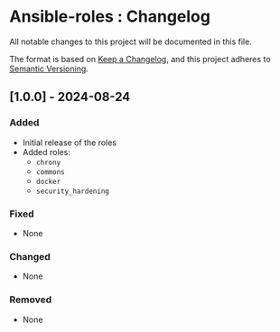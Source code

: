 # Ansible-roles : Changelog

All notable changes to this project will be documented in this file.

The format is based on [Keep a Changelog](https://keepachangelog.com/en/1.0.0/),
and this project adheres to [Semantic Versioning](https://semver.org/spec/v2.0.0.html).
 

## [1.0.0] - 2024-08-24

### Added

- Initial release of the roles
- Added roles:
  - `chrony`
  - `commons`
  - `docker`
  - `security_hardening`


### Fixed
- None

### Changed
- None

### Removed
- None